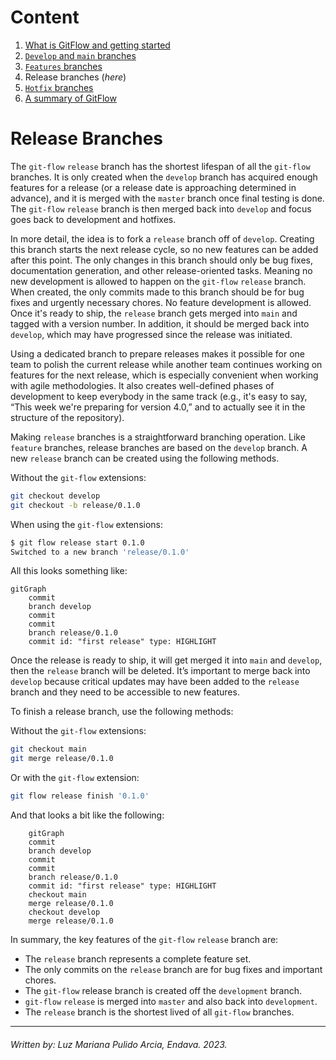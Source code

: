 # **Content**

1. [What is GitFlow and getting started](./Intro%20to%20Git%20Flow.md)
2. [`Develop` and `main` branches](./)
3. [`Features` branches](./)
4. Release branches (_here_)
5. [`Hotfix` branches](./)
6. [A summary of GitFlow](./A%20Summary%20of%20Git%20Flow.md) 


# **Release Branches**

The `git-flow` `release` branch has the shortest lifespan of all the `git-flow` branches. It is only created when the `develop` branch has acquired enough features for a release (or a release date is approaching determined in advance), and it is merged with the `master` branch once final testing is done. The `git-flow` `release` branch is then merged back into `develop` and focus goes back to development and hotfixes.

In more detail, the idea is to fork a `release` branch off of `develop`. Creating this branch starts the next release cycle, so no new features can be added after this point. The only changes in this branch should only be bug fixes, documentation generation, and other release-oriented tasks. Meaning no new development is allowed to happen on the `git-flow` `release` branch. When created, the only commits made to this branch should be for bug fixes and urgently necessary chores. No feature development is allowed. Once it's ready to ship, the `release` branch gets merged into `main` and tagged with a version number. In addition, it should be merged back into `develop`, which may have progressed since the release was initiated.

Using a dedicated branch to prepare releases makes it possible for one team to polish the current release while another team continues working on features for the next release, which is especially convenient when working with agile methodologies. It also creates well-defined phases of development to keep everybody in the same track (e.g., it's easy to say, “This week we're preparing for version 4.0,” and to actually see it in the structure of the repository).

Making `release` branches is a straightforward branching operation. Like `feature` branches, release branches are based on the `develop` branch. A new `release` branch can be created using the following methods.

Without the `git-flow` extensions:

```bash
git checkout develop
git checkout -b release/0.1.0
```

When using the `git-flow` extensions:

```bash
$ git flow release start 0.1.0
Switched to a new branch 'release/0.1.0'
```

All this looks something like:
```mermaid
gitGraph
    commit
    branch develop
    commit
    commit
    branch release/0.1.0
    commit id: "first release" type: HIGHLIGHT
```

Once the release is ready to ship, it will get merged it into `main` and `develop`, then the `release` branch will be deleted. It’s important to merge back into `develop` because critical updates may have been added to the `release` branch and they need to be accessible to new features.

To finish a release branch, use the following methods:

Without the `git-flow` extensions:

``` bash
git checkout main
git merge release/0.1.0
```

Or with the `git-flow` extension:
```bash
git flow release finish '0.1.0'
```

And that looks a bit like the following:
```mermaid
    gitGraph
    commit
    branch develop
    commit
    commit
    branch release/0.1.0
    commit id: "first release" type: HIGHLIGHT
    checkout main
    merge release/0.1.0
    checkout develop
    merge release/0.1.0
```
In summary, the key features of the `git-flow` `release` branch are:

- The `release` branch represents a complete feature set.
- The only commits on the `release` branch are for bug fixes and important chores.
- The `git-flow` release branch is created off the `development` branch.
- `git-flow` `release` is merged into `master` and also back into `development`.
- The `release` branch is the shortest lived of all `git-flow` branches.

----

###### Written by: Luz Mariana Pulido Arcia, Endava. 2023.